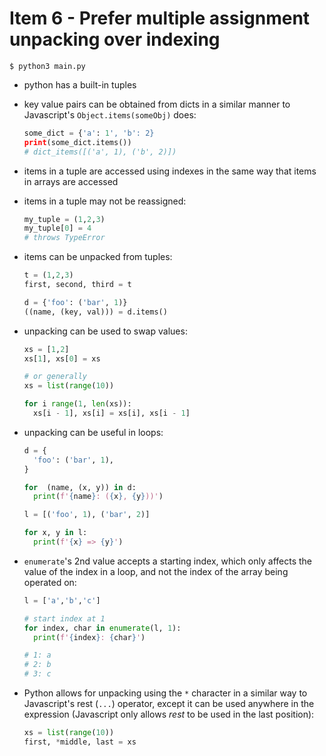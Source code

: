 # Item 6 - Prefer multiple assignment unpacking over indexing

```
$ python3 main.py
```

- python has a built-in tuples
- key value pairs can be obtained from dicts in a similar manner to Javascript's
  `Object.items(someObj)` does:

  ```python
  some_dict = {'a': 1', 'b': 2}
  print(some_dict.items())
  # dict_items([('a', 1), ('b', 2)])
  ```

- items in a tuple are accessed using indexes in the same way that items in
  arrays are accessed
- items in a tuple may not be reassigned:

  ```python
  my_tuple = (1,2,3)
  my_tuple[0] = 4
  # throws TypeError
  ```

- items can be unpacked from tuples:

  ```python
  t = (1,2,3)
  first, second, third = t

  d = {'foo': ('bar', 1)}
  ((name, (key, val))) = d.items()
  ```

- unpacking can be used to swap values:

  ```python
  xs = [1,2]
  xs[1], xs[0] = xs

  # or generally
  xs = list(range(10))

  for i range(1, len(xs)):
    xs[i - 1], xs[i] = xs[i], xs[i - 1]

  ```

- unpacking can be useful in loops:

  ```python
  d = {
    'foo': ('bar', 1),
  }

  for  (name, (x, y)) in d:
    print(f'{name}: ({x}, {y}))')

  l = [('foo', 1), ('bar', 2)]

  for x, y in l:
    print(f'{x} => {y}')
  ```

- `enumerate`'s 2nd value accepts a starting index, which only affects the value
  of the index in a loop, and not the index of the array being operated on:

  ```python
  l = ['a','b','c']

  # start index at 1
  for index, char in enumerate(l, 1):
    print(f'{index}: {char}')

  # 1: a
  # 2: b
  # 3: c
  ```

- Python allows for unpacking using the `*` character in a similar way to
  Javascript's rest (`...`) operator, except it can be used anywhere in the
  expression (Javascript only allows _rest_ to be used in the last position):

  ```python
  xs = list(range(10))
  first, *middle, last = xs
  ```
